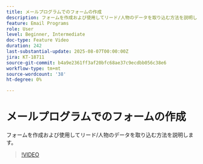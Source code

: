 ```yaml
---
title: メールプログラムでのフォームの作成
description: フォームを作成および使用してリード/人物のデータを取り込む方法を説明します。
feature: Email Programs
role: User
level: Beginner, Intermediate
doc-type: Feature Video
duration: 242
last-substantial-update: 2025-08-07T00:00:00Z
jira: KT-18711
source-git-commit: b4a9e2361ff3af20bfc68ae37c9ecdbb056c38e6
workflow-type: tm+mt
source-wordcount: '38'
ht-degree: 0%

---
```



# メールプログラムでのフォームの作成

フォームを作成および使用してリード/人物のデータを取り込む方法を説明します。

>[!VIDEO](https://video.tv.adobe.com/v/3470632/?learn=on&enablevpops)
